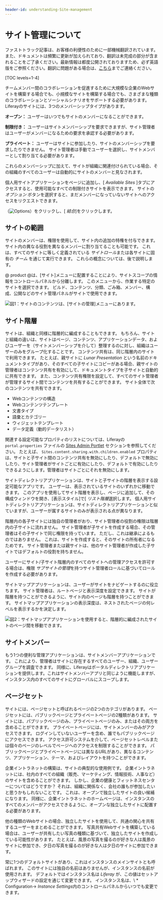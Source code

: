 ```yaml
---
header-id: understanding-Site-management
---
```


# サイト管理について

<p class="alert alert-info"><span class="wysiwyg-color-blue120">ファストトラック記事は、お客様の利便性のために一部機械翻訳されています。また、ドキュメントは頻繁に更新が加えられており、翻訳は未完成の部分が含まれることをご了承ください。最新情報は都度公開されておりますため、必ず英語版をご参照ください。翻訳に問題がある場合は、<a href="mailto:support-content-jp@liferay.com">こちら</a>までご連絡ください。</span></p>

[TOC levels=1-4]

チームメンバー間のコラボレーションを促進するために大規模な企業のWebサイトを構築する場合でも、小規模なサイトを構築する場合でも、さまざまな種類のコラボレーションとソーシャルシナリオをサポートする必要があります。 Liferayのサイトには、3つのメンバーシップタイプがあります。

**オープン：** ユーザーはいつでもサイトのメンバーになることができます。

**制限付き：** ユーザーはサイトメンバーシップを要求できますが、サイト管理者はユーザーがメンバーになるための要求を承認する必要があります。

**プライベート：** ユーザーはサイトに参加したり、サイトのメンバーシップを要求したりできません。 サイト管理者は手動でユーザーを選択し、サイトメンバーとして割り当てる必要があります。

これらのメンバーシップに加えて、サイトが組織に関連付けられている場合、その組織のすべてのユーザーは自動的にサイトのメンバーと見なされます。

個人用サイトアプリケーションをページに追加し、[ *Available Sites* ]タブにアクセスすると、使用可能なすべての制限付きサイトを表示できます。 サイトの *オプション* ボタンを選択すると、まだメンバーになっていないサイトへのアクセスをリクエストできます。

（![Options](../../../../images/icon-actions.png)）をクリックし、[ *結合*]をクリックします。

## サイトの範囲

サイトのメンバーは、権限を使用して、サイト内の追加の特権を付与できます。 サイト内の異なる役割を異なるメンバーに割り当てることも可能です。 これは、すべてのサイトに等しく定義されている *サイトロール*または各サイトに固有の *チーム* を通じて実行できます。 これらの概念については、後で説明します。

@ product @は、[サイト]メニューに配置することにより、サイトスコープの情報をコントロールパネルから分離します。 このメニューから、作業する特定のサイトを選択できます。 ビルド、コンテンツ、分類、ごみ箱、メンバー、構成、公開などのサイト管理パネルがサイトで使用できます。

![図1：サイトのコンテンツは、[サイトの管理]メニューにあります。](../../../../images/web-content-site-content.png)

## サイト階層

サイトは、組織と同様に階層的に編成することもできます。 もちろん、サイトと組織の違いは、サイトはページ、コンテンツ、アプリケーションデータ、およびユーザーを（サイトメンバーシップを介して）整理するのに対し、組織はユーザーのみをグループ化することです。 コンテンツ共有は、同じ階層内のサイトで利用できます。 たとえば、親サイトに *Lunar Presentation* という名前のドキュメントタイプがあり、そのすべての子サイトにコピーがある場合、親サイトの管理者はコンテンツ共有を有効にして、ドキュメントタイプを子サイトと自動的に共有できます。 また、コンテンツ共有権限を設定して、すべてのサイト管理者が管理するサイト間でコンテンツを共有することができます。 サイト全体で次のコンテンツを共有できます。

  - Webコンテンツの構造
  - Webコンテンツテンプレート
  - 文書タイプ
  - 語彙とカテゴリー
  - ウィジェットテンプレート
  - データ定義（動的データリスト）

関連する設定可能なプロパティのリストについては、Liferayの `portal.properties` ファイルの [Sites Admin Portlet](https://docs.liferay.com/portal/7.1/propertiesdoc/portal.properties.html#Sites%20Admin%20Portlet) セクションを参照してください。 たとえば、 `Sites.content.sharing.with.children.enabled` プロパティは、サイトと子サイト間のコンテンツ共有を無効にしたり、デフォルトで無効にしたり、サイト管理者がサイトごとに有効にしたり、デフォルトで有効にしたりできるようにします。管理者はサイトごとにそれを無効にします。

サイトディレクトリアプリケーションは、サイトと子サイトの階層を表示する設定可能なアプリです。 ユーザーは、表示されているサイトのいずれかに移動できます。 このアプリを使用してサイト階層を表示し、ページに追加して、その構成ウィンドウを開き、[表示スタイル]で[ *リスト階層*選択します。 個人用サイトディレクトリアプリケーションは、サイトディレクトリアプリケーションと似ていますが、ユーザーが属するサイトのみが表示される点が異なります。

階層内の各子サイトには独自の管理者がおり、サイト管理者の役割の権限は階層内の子サイトに流れません。 サイト管理者が子サイトを作成する場合、その管理者はその子サイトで同じ権限を持っています。 ただし、これは継承によるものではありません。 これは、サイトを作成すると、そのサイトの所有者になるためです。 サイト管理者または親サイトは、他のサイト管理者が作成した子サイトではデフォルトの役割を持ちません。

ユーザーにサイト/子サイト階層内のすべてのサイトへの管理アクセスを許可する場合は、権限 *サブサイトの管理*を持つサイト管理者ロールに基づいてロールを作成する必要があります。

サイトマップアプリケーションは、ユーザーがサイトをナビゲートするのに役立ちます。 サイト管理者は、ルートページと表示深度を設定できます。 サイトが階層を持つことができるように、サイト内のページも階層を持つことができます。 サイトマップアプリケーションの表示深度は、ネストされたページの何レベルを表示するかを決定します。

![図2：サイトマップアプリケーションを使用すると、階層的に編成されたサイトのページ間を移動できます。](../../../../images/site-directory-site-map.png)

## サイトメンバー

もう1つの便利な管理アプリケーションは、サイトメンバーアプリケーションです。 これにより、管理者はサイトに存在するすべてのユーザー、組織、ユーザーグループを調査できます。 同様に、Liferayはポータルディレクトリアプリケーションを提供します。これはサイトメンバーアプリと同じように機能しますが、インスタンス内のすべてのサイトにグローバルにスコープします。

## ページセット

サイトには、ページセットと呼ばれるページの2つのカテゴリがあります。 ページセットには、パブリックページとプライベートページの2種類があります。 サイトには、パブリックページのみ、プライベートページのみ、またはその両方を含めることができます。 プライベートページには、サイトメンバーのみがアクセスできます。 ログインしていないユーザーを含め、誰でもパブリックページにアクセスできます。 アクセス許可システムを介して、ページセットレベルまたは個々のページのレベルでページへのアクセスを制限することができます。 パブリックページとプライベートページには異なるURLがあり、異なるコンテンツ、アプリケーション、テーマ、およびレイアウトを持つことができます。

企業イントラネットの構築は、サイトの典型的な使用例です。 企業イントラネットには、社内のすべての組織（販売、マーケティング、情報技術、人事など）のサイトを含めることができます。 しかし、企業の健康とフィットネスセンターについてはどうですか？ それは、組織に関係なく、会社の誰もが参加したいと思うかもしれないことです。 これは、オープンで独立したサイトの良い候補になります。 同様に、企業イントラネットのホームページは、インスタンスのすべてのメンバーがアクセスできるように、オープンな独立したサイトに配置する必要があります。

他の種類のWebサイトの場合、独立したサイトを使用して、共通の関心を共有するユーザーをまとめることができます。 写真共有Webサイトを構築している場合は、ユーザーが共有したい写真の種類に基づいて、独立したサイトを作成している可能性があります。 たとえば、風景の写真を撮るのが好きな人は風景のサイトに参加でき、夕日の写真を撮るのが好きな人は夕日のサイトに参加できます。

常に1つのデフォルトサイトがあり、これはインスタンスのメインサイトとも呼ばれます。 このサイトには独自の名前はありませんが、インスタンスの名前が使用されます。 デフォルトではインスタンス名は *Liferay* が、この値はセットアップウィザードの設定を通じて変更できます。 インスタンス名は、\ * Configuration→ *Instance Settings*内のコントロールパネルからいつでも変更できます。
